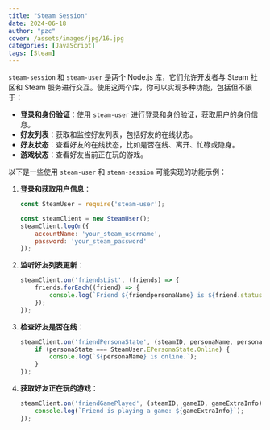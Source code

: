 ```yaml
---
title: "Steam Session"
date: 2024-06-18
author: "pzc"
cover: /assets/images/jpg/16.jpg
categories: [JavaScript]
tags: [Steam]
---
```

`steam-session` 和 `steam-user` 是两个 Node.js 库，它们允许开发者与 Steam 社区和 Steam 服务进行交互。使用这两个库，你可以实现多种功能，包括但不限于：

- **登录和身份验证**：使用 `steam-user` 进行登录和身份验证，获取用户的身份信息。
- **好友列表**：获取和监控好友列表，包括好友的在线状态。
- **好友状态**：查看好友的在线状态，比如是否在线、离开、忙碌或隐身。
- **游戏状态**：查看好友当前正在玩的游戏。

以下是一些使用 `steam-user` 和 `steam-session` 可能实现的功能示例：

1. **登录和获取用户信息**：
   
   ```javascript
   const SteamUser = require('steam-user');
   
   const steamClient = new SteamUser();
   steamClient.logOn({
       accountName: 'your_steam_username',
       password: 'your_steam_password'
   });
   ```
   
2. **监听好友列表更新**：
   
   ```javascript
   steamClient.on('friendsList', (friends) => {
       friends.forEach((friend) => {
           console.log(`Friend ${friendpersonaName} is ${friend.status}`);
       });
   });
   ```
   
3. **检查好友是否在线**：
   
   ```javascript
   steamClient.on('friendPersonaState', (steamID, personaName, personaState) => {
       if (personaState === SteamUser.EPersonaState.Online) {
           console.log(`${personaName} is online.`);
       }
   });
   ```
   
4. **获取好友正在玩的游戏**：
   ```javascript
   steamClient.on('friendGamePlayed', (steamID, gameID, gameExtraInfo) => {
       console.log(`Friend is playing a game: ${gameExtraInfo}`);
   });
   ```
